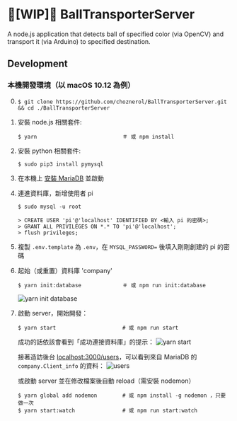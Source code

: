 # 🚧[WIP]🚧 BallTransporterServer
A node.js application that detects ball of specified color (via OpenCV) and transport it (via Arduino) to specified destination.

## Development

### 本機開發環境（以 macOS 10.12 為例）
0. `$ git clone https://github.com/choznerol/BallTransporterServer.git && cd ./BallTransporterServer`
1. 安裝 node.js 相關套件:
    ```
    $ yarn                           ＃ 或 npm install
    ```
2. 安裝 python 相關套件:
    ```
    $ sudo pip3 install pymysql
    ```
3. 在本機上 [安裝 MariaDB](https://mariadb.com/kb/en/library/installing-mariadb-on-macos-using-homebrew/) 並啟動
4. 連進資料庫，新增使用者 pi
    ```
    $ sudo mysql -u root

    > CREATE USER 'pi'@'localhost' IDENTIFIED BY <輸入 pi 的密碼>;
    > GRANT ALL PRIVILEGES ON *.* TO 'pi'@'localhost';
    > flush privileges;
    ```
5. 複製 `.env.template` 為 `.env`，在 `MYSQL_PASSWORD=` 後填入剛剛創建的 pi 的密碼
6. 起始（或重置）資料庫 'company'
    ```
    $ yarn init:database             ＃ 或 npm run init:database
    ```
    ![yarn init database](https://user-images.githubusercontent.com/12410942/40281339-30aab77a-5c93-11e8-8b56-fcc8041336b2.png)
7. 啟動 server，開始開發：
    ```
    $ yarn start                     # 或 npm run start
    ```
    成功的話依該會看到「成功連接資料庫」的提示：
    ![yarn start](https://user-images.githubusercontent.com/12410942/40281338-3073e088-5c93-11e8-99af-3a80ed8c4282.png)

    接著造訪後台 [localhost:3000/users](http://localhost:3000/users)，可以看到來自 MariaDB 的 `company.Client_info` 的資料：
    ![users](https://user-images.githubusercontent.com/12410942/40281337-3039806e-5c93-11e8-8103-91cba470c279.png)

    或啟動 server 並在修改檔案後自動 reload（需安裝 nodemon）
    ```
    $ yarn global add nodemon        # 或 npm install -g nodemon ，只要做一次
    $ yarn start:watch               # 或 npm run start:watch
    ```
